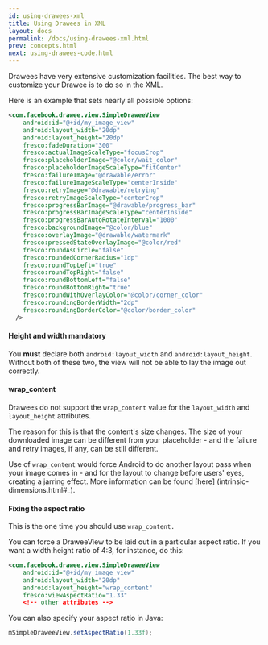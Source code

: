 ```yaml
---
id: using-drawees-xml
title: Using Drawees in XML
layout: docs
permalink: /docs/using-drawees-xml.html
prev: concepts.html
next: using-drawees-code.html
---
```


Drawees have very extensive customization facilities. 
The best way to customize your Drawee is to do so in the XML. 

Here is an example that sets nearly all possible options:

```xml
<com.facebook.drawee.view.SimpleDraweeView
    android:id="@+id/my_image_view"
    android:layout_width="20dp"
    android:layout_height="20dp"
    fresco:fadeDuration="300"
    fresco:actualImageScaleType="focusCrop"
    fresco:placeholderImage="@color/wait_color"
    fresco:placeholderImageScaleType="fitCenter"
    fresco:failureImage="@drawable/error"
    fresco:failureImageScaleType="centerInside"
    fresco:retryImage="@drawable/retrying"
    fresco:retryImageScaleType="centerCrop"
    fresco:progressBarImage="@drawable/progress_bar"
    fresco:progressBarImageScaleType="centerInside"
    fresco:progressBarAutoRotateInterval="1000"
    fresco:backgroundImage="@color/blue"
    fresco:overlayImage="@drawable/watermark"
    fresco:pressedStateOverlayImage="@color/red"
    fresco:roundAsCircle="false"
    fresco:roundedCornerRadius="1dp"
    fresco:roundTopLeft="true"
    fresco:roundTopRight="false"
    fresco:roundBottomLeft="false"
    fresco:roundBottomRight="true"
    fresco:roundWithOverlayColor="@color/corner_color"
    fresco:roundingBorderWidth="2dp"
    fresco:roundingBorderColor="@color/border_color"
  />
```

#### Height and width mandatory

You **must** declare both `android:layout_width` and `android:layout_height`. Without both of these two, the view will not be able to lay the image out correctly.

#### wrap_content

Drawees do not support the `wrap_content` value for the `layout_width` and `layout_height` attributes.

The reason for this is that the content's size changes. The size of your downloaded image can be different from your placeholder - and the failure and retry images, if any, can be still different. 

Use of `wrap_content` would force Android to do another layout pass when your image comes in - and for the layout to change before users' eyes, creating a jarring effect. More information can be found [here] (intrinsic-dimensions.html#_).

#### Fixing the aspect ratio

This is the one time you should use `wrap_content.`

You can force a DraweeView to be laid out in a particular aspect ratio. If you want a width:height ratio of 4:3, for instance, do this:

```xml
<com.facebook.drawee.view.SimpleDraweeView
    android:id="@+id/my_image_view"
    android:layout_width="20dp"
    android:layout_height="wrap_content"
    fresco:viewAspectRatio="1.33"
    <!-- other attributes -->
```

You can also specify your aspect ratio in Java:

```java
mSimpleDraweeView.setAspectRatio(1.33f);
```
